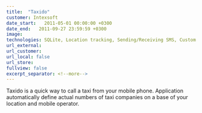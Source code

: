 ```yaml
---
title:  "Taxido"
customer: Intexsoft
date_start:   2011-05-01 00:00:00 +0300
date_end:   2011-09-27 23:59:59 +0300
image: 
technologies: SQLite, Location tracking, Sending/Receiving SMS, Custom widgets, Google Analytics, Google Maps API, Begun SDK, custom AD banners, Wordpress plugins, Wordpress themes, Google Maps API for web, Grails, Tomcat, MySQL
url_external:
url_customer:
url_local: false
url_store: 
fullview: false
excerpt_separator: <!--more-->
---
```

Taxido is a quick way to call a taxi from your mobile phone. Application automatically define actual numbers of taxi companies on a base of your location and mobile operator.